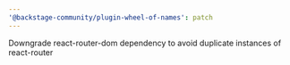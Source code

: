 ```yaml
---
'@backstage-community/plugin-wheel-of-names': patch
---
```


Downgrade react-router-dom dependency to avoid duplicate instances of react-router
